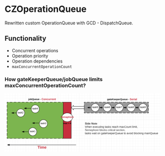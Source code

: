 # CZOperationQueue

Rewritten custom OperationQueue with GCD - DispatchQueue.

## Functionality

- Concurrent operations
- Operation priority
- Operation dependencies
- `maxConcurrentOperationCount`


### How gateKeeperQueue/jobQueue limits maxConcurrentOperationCount?
<img src="./Diagrams/DispatchQueue-limitMax-Semaphore.png" width="650">





